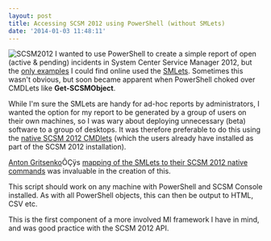```yaml
---
layout: post
title: Accessing SCSM 2012 using PowerShell (without SMLets)
date: '2014-01-03 11:48:11'
---
```



![SCSM2012](/content/images/2016/01/SCSM2012.png)
I wanted to use PowerShell to create a simple report of open (active & pending) incidents in System Center Service Manager 2012, but the [only examples](http://www.systemcentercentral.com/scsm-2012-quicktip-retrieving-the-assigned-user-info-for-a-work-item-via-powershell-scsm-scorch-sysctr/) I could find online used the [SMLets](http://smlets.codeplex.com/). Sometimes this wasn't obvious, but soon became apparent when PowerShell choked over CMDLets like **Get-SCSMObject**.

While I'm sure the SMLets are handy for ad-hoc reports by administrators, I wanted the option for my report to be generated by a group of users on their own machines, so I was wary about deploying unnecessary (beta) software to a group of desktops. It was therefore preferable to do this using the [native SCSM 2012 CMDlets](http://technet.microsoft.com/en-us/library/hh305227(v=sc.20).aspx) (which the users already have installed as part of the SCSM 2012 installation).

[Anton Gritsenko](http://blog.scsmsolutions.com/author/freemanru/)ÔÇÿs [mapping of the SMLets to their SCSM 2012 native commands](http://blog.scsmsolutions.com/2012/02/reference-between-smlets-and-scsm-2012-native-cmdlets/) was invaluable in the creation of this.

<script src="https://gist.github.com/GuruAnt/8236374.js"></script>

This script should work on any machine with PowerShell and SCSM Console installed. As with all PowerShell objects, this can then be output to HTML, CSV etc.

This is the first component of a more involved MI framework I have in mind, and was good practice with the SCSM 2012 API.


